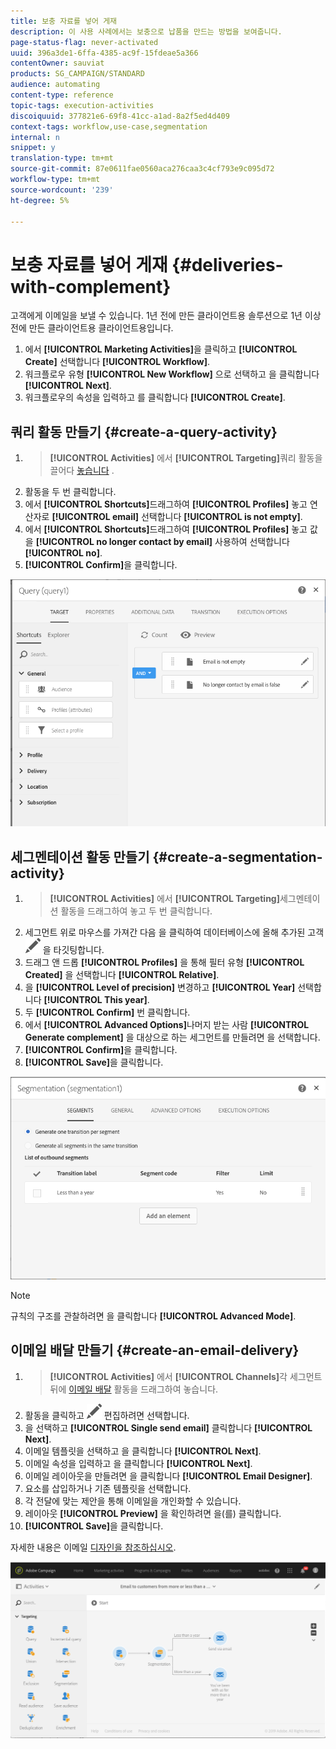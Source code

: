 ```yaml
---
title: 보충 자료를 넣어 게재
description: 이 사용 사례에서는 보충으로 납품을 만드는 방법을 보여줍니다.
page-status-flag: never-activated
uuid: 396a3de1-6ffa-4385-ac9f-15fdeae5a366
contentOwner: sauviat
products: SG_CAMPAIGN/STANDARD
audience: automating
content-type: reference
topic-tags: execution-activities
discoiquuid: 377821e6-69f8-41cc-a1ad-8a2f5ed4d409
context-tags: workflow,use-case,segmentation
internal: n
snippet: y
translation-type: tm+mt
source-git-commit: 87e0611fae0560aca276caa3c4cf793e9c095d72
workflow-type: tm+mt
source-wordcount: '239'
ht-degree: 5%

---
```



# 보충 자료를 넣어 게재 {#deliveries-with-complement}

고객에게 이메일을 보낼 수 있습니다. 1년 전에 만든 클라이언트용 솔루션으로 1년 이상 전에 만든 클라이언트용 클라이언트용입니다.

1. 에서 **[!UICONTROL Marketing Activities]**&#x200B;을 클릭하고 **[!UICONTROL Create]** 선택합니다 **[!UICONTROL Workflow]**.
1. 워크플로우 유형 **[!UICONTROL New Workflow]** 으로 선택하고 을 클릭합니다 **[!UICONTROL Next]**.
1. 워크플로우의 속성을 입력하고 를 클릭합니다 **[!UICONTROL Create]**.

## 쿼리 활동 만들기 {#create-a-query-activity}

1. > **[!UICONTROL Activities]** 에서 **[!UICONTROL Targeting]**&#x200B;쿼리 활동을 끌어다 [놓습니다](../../automating/using/query.md) .
1. 활동을 두 번 클릭합니다.
1. 에서 **[!UICONTROL Shortcuts]**&#x200B;드래그하여 **[!UICONTROL Profiles]** 놓고 연산자로 **[!UICONTROL email]** 선택합니다 **[!UICONTROL is not empty]**.
1. 에서 **[!UICONTROL Shortcuts]**&#x200B;드래그하여 **[!UICONTROL Profiles]** 놓고 값을 **[!UICONTROL no longer contact by email]** 사용하여 선택합니다 **[!UICONTROL no]**.
1. **[!UICONTROL Confirm]**&#x200B;을 클릭합니다.

![](assets/wf-complement-query.png)

## 세그멘테이션 활동 만들기 {#create-a-segmentation-activity}

1. > **[!UICONTROL Activities]** 에서 **[!UICONTROL Targeting]**&#x200B;세그멘테이션 [](../../automating/using/segmentation.md) 활동을 드래그하여 놓고 두 번 클릭합니다.
1. 세그먼트 위로 마우스를 가져간 다음 을 클릭하여 데이터베이스에 올해 추가된 고객 ![](assets/edit_darkgrey-24px.png) 을 타깃팅합니다.
1. 드래그 앤 드롭 **[!UICONTROL Profiles]** 을 통해 필터 유형 **[!UICONTROL Created]** 을 선택합니다 **[!UICONTROL Relative]**.
1. 을 **[!UICONTROL Level of precision]** 변경하고 **[!UICONTROL Year]** 선택합니다 **[!UICONTROL This year]**.
1. 두 **[!UICONTROL Confirm]** 번 클릭합니다.
1. 에서 **[!UICONTROL Advanced Options]**&#x200B;나머지 받는 사람 **[!UICONTROL Generate complement]** 을 대상으로 하는 세그먼트를 만들려면 을 선택합니다.
1. **[!UICONTROL Confirm]**&#x200B;을 클릭합니다.
1. **[!UICONTROL Save]**&#x200B;을 클릭합니다.

![](assets/wf-complement-segmentation.png)

>[!NOTE]
>
>규칙의 구조를 관찰하려면 을 클릭합니다 **[!UICONTROL Advanced Mode]**.

## 이메일 배달 만들기 {#create-an-email-delivery}

1. > **[!UICONTROL Activities]** 에서 **[!UICONTROL Channels]**&#x200B;각 세그먼트 뒤에 [이메일 배달](../../automating/using/email-delivery.md) 활동을 드래그하여 놓습니다.
1. 활동을 클릭하고 ![](assets/edit_darkgrey-24px.png) 편집하려면 선택합니다.
1. 을 선택하고 **[!UICONTROL Single send email]** 클릭합니다 **[!UICONTROL Next]**.
1. 이메일 템플릿을 선택하고 을 클릭합니다 **[!UICONTROL Next]**.
1. 이메일 속성을 입력하고 을 클릭합니다 **[!UICONTROL Next]**.
1. 이메일 레이아웃을 만들려면 을 클릭합니다 **[!UICONTROL Email Designer]**.
1. 요소를 삽입하거나 기존 템플릿을 선택합니다.
1. 각 전달에 맞는 제안을 통해 이메일을 개인화할 수 있습니다.
1. 레이아웃 **[!UICONTROL Preview]** 을 확인하려면 을(를) 클릭합니다.
1. **[!UICONTROL Save]**&#x200B;을 클릭합니다.

자세한 내용은 이메일 [디자인을 참조하십시오](../../designing/using/designing-from-scratch.md#designing-an-email-content-from-scratch).

![](assets/wf-deliveries-with-a-complement.png)
